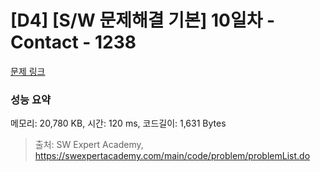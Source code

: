 # [D4] [S/W 문제해결 기본] 10일차 - Contact - 1238 

[문제 링크](https://swexpertacademy.com/main/code/problem/problemDetail.do?contestProbId=AV15B1cKAKwCFAYD) 

### 성능 요약

메모리: 20,780 KB, 시간: 120 ms, 코드길이: 1,631 Bytes



> 출처: SW Expert Academy, https://swexpertacademy.com/main/code/problem/problemList.do